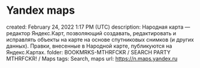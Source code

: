 # Yandex maps

created: February 24, 2022 1:17 PM (UTC)
description: Народная карта — редактор Яндекс.Карт, позволяющий создавать, редактировать и исправлять объекты на  карте на основе спутниковых снимков (и других данных). Правки, внесенные в Народной карте, публикуются на Яндекс.Картах.
folder: BOOKMRKS-MTHRFCKR / SEARCH PARTY MTHRFCKR! / Maps
tags: Search, maps
url: https://n.maps.yandex.ru